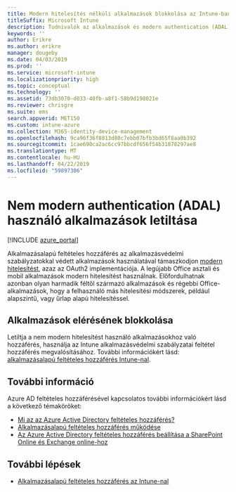 ```yaml
---
title: Modern hitelesítés nélküli alkalmazások blokkolása az Intune-ban
titleSuffix: Microsoft Intune
description: Tudnivalók az alkalmazások és modern authentication (ADAL) a Microsoft Intune-nal.
keywords: ''
author: Erikre
ms.author: erikre
manager: dougeby
ms.date: 04/03/2019
ms.prod: ''
ms.service: microsoft-intune
ms.localizationpriority: high
ms.topic: conceptual
ms.technology: ''
ms.assetid: 73db3070-d033-40fb-a8f1-58b9d198021e
ms.reviewer: chrisgre
ms.suite: ems
search.appverid: MET150
ms.custom: intune-azure
ms.collection: M365-identity-device-management
ms.openlocfilehash: 9ca96f36f8813d80c7ebb07bfb3bd65f8aa0b392
ms.sourcegitcommit: 1cae690ca2ac6cc97bbcdf656f54b31878297ae8
ms.translationtype: MT
ms.contentlocale: hu-HU
ms.lasthandoff: 04/22/2019
ms.locfileid: "59897306"
---
```

# <a name="block-apps-that-dont-use-modern-authentication-adal"></a>Nem modern authentication (ADAL) használó alkalmazások letiltása

[!INCLUDE [azure_portal](./includes/azure_portal.md)]

Alkalmazásalapú feltételes hozzáférés az alkalmazásvédelmi szabályzatokkal védett alkalmazások használatával támaszkodjon [modern hitelesítést](https://support.office.com/article/Using-Office-365-modern-authentication-with-Office-clients-776c0036-66fd-41cb-8928-5495c0f9168a), azaz az OAuth2 implementációja. A legújabb Office asztali és mobil alkalmazások modern hitelesítést használnak. Előfordulhatnak azonban olyan harmadik féltől származó alkalmazások és régebbi Office-alkalmazások, hogy a felhasználó más hitelesítési módszerek, például alapszintű, vagy űrlap alapú hitelesítéssel.

## <a name="block-access-to-apps"></a>Alkalmazások elérésének blokkolása

Letiltja a nem modern hitelesítést használó alkalmazásokhoz való hozzáférés, használja az Intune alkalmazásvédelmi szabályzatai feltétel hozzáférés megvalósításához. További információkért lásd: [alkalmazásalapú feltételes hozzáférés Intune-nal](app-based-conditional-access-intune.md).

## <a name="additional-information"></a>További információ

Azure AD feltételes hozzáférésével kapcsolatos további információkért lásd a következő témaköröket:
- [Mi az az Azure Active Directory feltételes hozzáférés?](https://docs.microsoft.com/azure/active-directory/conditional-access/overview)
- [Alkalmazásalapú feltételes hozzáférés működése](app-based-conditional-access-intune.md#how-app-based-conditional-access-works)
- [Az Azure Active Directory feltételes hozzáférés beállítása a SharePoint Online és Exchange online-hoz](https://docs.microsoft.com/azure/active-directory/conditional-access/conditional-access-for-exo-and-spo)

## <a name="next-steps"></a>További lépések

- [Alkalmazásalapú feltételes hozzáférés az Intune-nal](app-based-conditional-access-intune.md)
